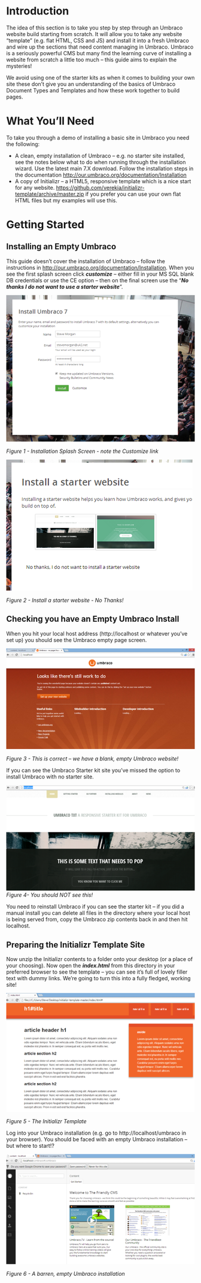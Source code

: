# Introduction 

The idea of this section is to take you step by step through an Umbraco website build starting from scratch. It will allow you to take any website “template” (e.g. flat HTML, CSS and JS) and install it into a fresh Umbraco and wire up the sections that need content managing in Umbraco.  Umbraco is a seriously powerful CMS but many find the learning curve of installing a website from scratch a little too much – this guide aims to explain the mysteries!

We avoid using one of the starter kits as when it comes to building your own site these don’t give you an understanding of the basics of Umbraco Document Types and Templates and how these work together to build pages. 

# **What You’ll Need**

To take you through a demo of installing a basic site in Umbraco you need the following:

*    A clean, empty installation of Umbraco – e.g. no starter site installed, see the notes below what to do when running through the installation wizard. Use the latest main 7.X download. Follow the installation steps in the documentation http://our.umbraco.org/documentation/Installation  
*    A copy of Initializr – a HTML5, responsive template which is a nice start for any website. https://github.com/verekia/initializr-template/archive/master.zip if you prefer you can use your own flat HTML files but my examples will use this.

# **Getting Started**

## Installing an Empty Umbraco

This guide doesn’t cover the installation of Umbraco – follow the instructions in http://our.umbraco.org/documentation/Installation. When you see the first splash screen click **_customize_** – either fill in your MS SQL blank DB credentials or use the CE option – then on the final screen use the “**_No thanks I do not want to use a starter website_**”. 

 
![Umbraco Installation Splash Screen](images/figure-1-installation-splash-screen.png?raw=true)


*Figure 1 - Installation Splash Screen - note the Customize link*



![Install a starter website](images/figure-2-no-starter-website.png?raw=true)


*Figure 2 - Install a starter website - No Thanks!*



## Checking you have an Empty Umbraco Install

When you hit your local host address (http://localhost or whatever you’ve set up) you should see the Umbraco empty page screen. 

 
![This is correct – we have a blank, empty Umbraco website](images/figure-3-empty-umbraco-install.png?raw=true)


*Figure 3 - This is correct – we have a blank, empty Umbraco website!*

If you can see the Umbraco Starter kit site you’ve missed the option to install Umbraco with no starter site.  

 
![You should NOT see this!](images/figure-4-should-not-see-this.png?raw=true)
*Figure 4- You should NOT see this!*


You need to reinstall Umbraco if you can see the starter kit – if you did a manual install you can delete all files in the directory where your local host is being served from, copy the Umbraco zip contents back in and then hit localhost.  


## Preparing the Initializr Template Site 

Now unzip the Initializr contents to a folder onto your desktop (or a place of your choosing).  Now open the **_index.html_** from this directory in your preferred browser to see the template – you can see it’s full of lovely filler text with dummy links. We’re going to turn this into a fully fledged, working site! 

 
![The Initializr Template](images/figure-5-initializr-template.png?raw=true)


*Figure 5 - The Initializr Template*


Log into your Umbraco installation (e.g. go to http://localhost/umbraco in your browser).  You should be faced with an empty Umbraco installation – but where to start!?

 
![A barren, empty Umbraco installation](images/figure-6-umbraco-empty.png?raw=true)


*Figure 6 - A barren, empty Umbraco installation*


